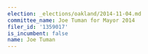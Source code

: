 ```yaml
---
election: _elections/oakland/2014-11-04.md
committee_name: Joe Tuman for Mayor 2014
filer_id: '1359017'
is_incumbent: false
name: Joe Tuman
---
```

